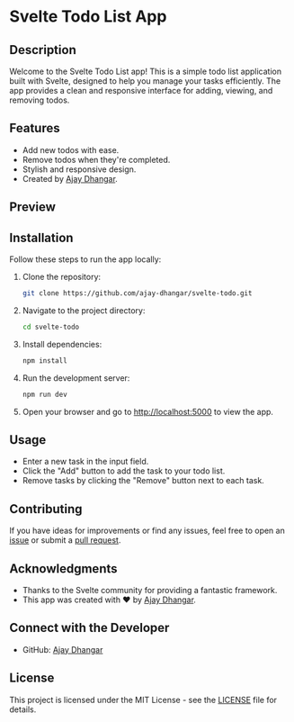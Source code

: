 
# Svelte Todo List App

## Description

Welcome to the Svelte Todo List app! This is a simple todo list application built with Svelte, designed to help you manage your tasks efficiently. The app provides a clean and responsive interface for adding, viewing, and removing todos.

## Features

- Add new todos with ease.
- Remove todos when they're completed.
- Stylish and responsive design.
- Created by [Ajay Dhangar](https://github.com/ajay-dhangar).

## Preview



## Installation

Follow these steps to run the app locally:

1. Clone the repository:

   ```bash
   git clone https://github.com/ajay-dhangar/svelte-todo.git
   ```

2. Navigate to the project directory:

   ```bash
   cd svelte-todo
   ```

3. Install dependencies:

   ```bash
   npm install
   ```

4. Run the development server:

   ```bash
   npm run dev
   ```

5. Open your browser and go to [http://localhost:5000](http://localhost:5000) to view the app.

## Usage

- Enter a new task in the input field.
- Click the "Add" button to add the task to your todo list.
- Remove tasks by clicking the "Remove" button next to each task.

## Contributing

If you have ideas for improvements or find any issues, feel free to open an [issue](https://github.com/ajay-dhangar/svelte-todo/issues) or submit a [pull request](https://github.com/ajay-dhangar/svelte-todo/pulls).

## Acknowledgments

- Thanks to the Svelte community for providing a fantastic framework.
- This app was created with ❤️ by [Ajay Dhangar](https://github.com/ajay-dhangar).

## Connect with the Developer

- GitHub: [Ajay Dhangar](https://github.com/ajay-dhangar)

## License

This project is licensed under the MIT License - see the [LICENSE](LICENSE) file for details.
